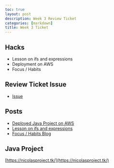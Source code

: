 ```yaml
---
toc: true
layout: post
description: Week 3 Review Ticket
categories: [markdown]
title: Week 3 Ticket
---
```


## Hacks
- Lesson on ifs and expressions
- Deployment on AWS
- Focus / Habits

## Review Ticket Issue
- [Issue](https://github.com/nicm2/fastpages_nic/issues/5)

## Posts
- [Deployed Java Project on AWS](https://nicm2.github.io/fastpages_nic/markdown/2022/09/10/deployment.html)
- [Lesson on ifs and expressions](https://nicm2.github.io/fastpages_nic/jupyter/2022/09/11/if-lesson.html)
- [Focus / Habits Blog](https://nicm2.github.io/fastpages_nic/markdown/2022/09/11/week3-focus-and-goals.html)

## Java Project

[https://nicolasproject.tk/](https://nicolasproject.tk/)
